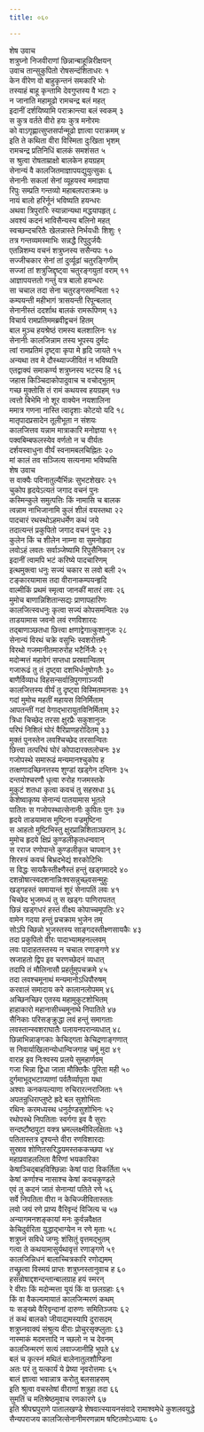 ```yaml
---
title: ०६०

---
```

शेष उवाच  
शत्रुघ्नो निजवीराणां छिन्नान्बाहून्निरीक्षयन्  
उवाच तान्सुकुपितो रोषसन्दंशिताधरः १  
केन वीरेण वो बाहुकृन्तनं समकारि भोः  
तस्याहं बाहू कृन्तामि देवगुप्तस्य वै भटाः २  
न जानाति महामूढो रामचन्द्र बलं महत्  
इदानीं दर्शयिष्यामि पराक्रान्त्या बलं स्वकम् ३  
स कुत्र वर्तते वीरो हयः कुत्र मनोरमः  
को वाऽगृह्णात्सुप्तसर्पान्मूढो ज्ञात्वा पराक्रमम् ४  
इति ते कथिता वीरा विस्मिता दुःखिता भृशम्  
रामचन्द्र प्रतिनिधिं बालकं समशंसत ५  
स श्रुत्वा रोषताम्राक्षो बालकेन हयग्रहम्  
सेनान्यं वै कालजितमाज्ञापयद्युयुत्सुकः ६  
सेनानीः सकलां सेनां व्यूहयस्व ममाज्ञया  
रिपुः सम्प्रति गन्तव्यो महाबलपराक्रमः ७  
नायं बालो हरिर्नूनं भविष्यति हयन्धरः  
अथवा त्रिपुरारिः स्यान्नान्यथा मद्धयापहृत् ८  
अवश्यं कदनं भाविसैन्यस्य बलिनो महत्  
स्वच्छन्दचरितैः खेलन्नास्ते निर्भयधीः शिशुः ९  
तत्र गन्तव्यमस्माभिः सन्नद्धै रिपुदुर्जयैः  
एतन्निशम्य वचनं शत्रुघ्नस्य ससैन्यपः १०  
सज्जीचकार सेनां तां दुर्व्यूढां चतुरङ्गिणीम्  
सज्जां तां शत्रुजिद्दृष्ट्वा चतुरङ्गयुतां वराम् ११  
आज्ञापयत्ततो गन्तुं यत्र बालो हयन्धरः  
सा चचाल तदा सेना चतुरङ्गसमन्विता १२  
कम्पयन्ती महीभागं त्रासयन्ती रिपून्बलात्  
सेनानीस्तं ददर्शाथ बालकं रामरूपिणम् १३  
विचार्य रामप्रतिममब्रवीद्वचनं हितम्  
बाल मुञ्च हयश्रेष्ठं रामस्य बलशालिनः १४  
सेनानीः कालजिन्नाम तस्य भूपस्य दुर्मदः  
त्वां रामप्रतिमं दृष्ट्वा कृपा मे हृदि जायते १५  
अन्यथा तव मे दौस्थ्याज्जीवितं न भविष्यति  
एतद्वाक्यं समाकर्ण्य शत्रुघ्नस्य भटस्य हि १६  
जहास किञ्चिदाकोपादुवाच च वचोद्भुतम्  
गच्छ मुक्तोसि तं रामं कथयस्व हयग्रहम् १७  
त्वत्तो बिभेमि नो शूर वाक्येन नयशालिना  
ममात्र गणना नास्ति त्वादृशाः कोटयो यदि १८  
मातृपादप्रसादेन तूलीभूता न संशयः  
कालजित्तव यन्नाम मात्राकारि मनोज्ञया १९  
पक्वबिम्बफलस्येव वर्णतो न च वीर्यतः  
दर्शयस्वाधुना वीर्यं स्वनामबलचिह्नितः २०  
मां कालं तव सञ्जित्य सत्यनामा भविष्यसि  
शेष उवाच  
स वाक्यैः पविनातुल्यैर्भिन्नः सुभटशेखरः २१  
चुकोप हृदयेऽत्यतं जगाद वचनं पुनः  
कस्मिन्कुले समुत्पत्तिः किं नामासि च बालक  
त्वन्नाम नाभिजानामि कुलं शीलं वयस्तथा २२  
पादचारं रथस्थोऽहमधर्मेण कथं जये  
तदात्यन्तं प्रकुपितो जगाद वचनं पुनः २३  
कुलेन किं च शीलेन नाम्ना वा सुमनोहृदा  
लवोऽहं लवतः सर्वाञ्जेष्यामि रिपुसैनिकान् २४  
इदानीं त्वामपि भटं करिष्ये पादचारिणम्  
इत्थमुक्त्वा धनुः सज्यं चकार स लवो बली २५  
टङ्कारयामास तदा वीरानाकम्पयन्हृदि  
वाल्मीकिं प्रथमं स्मृत्वा जानकीं मातरं लवः २६  
मुमोच बाणान्निशितान्सद्यः प्राणापहारिणः  
कालजित्स्वधनुः कृत्वा सज्यं कोपसमन्वितः २७  
ताडयामास जवनो लवं रणविशारदः  
तद्बाणाञ्छतधा छित्त्वा क्षणाद्वेगात्कुशानुजः २८  
सेनान्यं विरथं चक्रे वसुभिः स्वशरोत्तमैः  
विरथो गजमानीतमारुरोह भटैर्निजैः २९  
मदोन्मत्तं महावेगं सप्तधा प्रस्रवान्वितम्  
गजारूढं तु तं दृष्ट्वा दशभिर्धनुषोगतैः ३०  
बाणैर्विव्याध विहसन्सर्वान्रिपुगणाञ्जयी  
कालजित्तस्य वीर्यं तु दृष्ट्वा विस्मितमानसः ३१  
गदां मुमोच महतीं महायस विनिर्मिताम्  
आपतन्तीं गदां वेगाद्भारायुतविनिर्मिताम् ३२  
त्रिधा चिच्छेद तरसा क्षुरप्रैः सकुशानुजः  
परिघं निशितं घोरं वैरिप्राणहरोदितम् ३३  
मुक्तं पुनस्तेन लवश्चिच्छेद तरसान्वितः  
छित्त्वा तत्परिघं घोरं कोपादारक्तलोचनः ३४  
गजोपस्थे समारूढं मन्यमानश्चुकोप ह  
तत्क्षणादच्छिनत्तस्य शुण्डां खड्गेन दन्तिनः ३५  
दन्तयोश्चरणौ धृत्वा रुरोह गजमस्तके  
मुकुटं शतधा कृत्वा कवचं तु सहस्रधा ३६  
केशेष्वाकृष्य सेनान्यं पातयामास भूतले  
पातितः स गजोपस्थात्सेनानीः कुपितः पुनः ३७  
हृदये ताडयामास मुष्टिना वज्रमुष्टिना  
स आहतो मुष्टिभिस्तु क्षुरप्रान्निशिताञ्छरान् ३८  
मुमोच हृदये क्षिप्रं कुण्डलीकृतधन्ववान्  
स रराज रणोपान्ते कुण्डलीकृत चापवान् ३९  
शिरस्त्रं कवचं बिभ्रदभेद्यं शरकोटिभिः  
स विद्धः सायकैस्तीक्ष्णैस्तं हन्तुं खड्गमाददे ४०  
दशन्रोषात्स्वदशनान्निःश्वसन्नुच्छ्वसन्मुहुः  
खड्गहस्तं समायान्तं शूरं सेनापतिं लवः ४१  
चिच्छेद भुजमध्यं तु स खड्गः पाणिरापतत्  
छिन्नं खड्गधरं हस्तं वीक्ष्य कोपाच्चमूपतिः ४२  
वामेन गदया हन्तुं प्रचक्राम भुजेन तम्  
सोऽपि च्छिन्नो भुजस्तस्य साङ्गदस्तीक्ष्णसायकैः ४३  
तदा प्रकुपितो वीरः पादाभ्यामहनल्लवम्  
लवः पादाहतस्तस्य न चचाल रणाङ्गणे ४४  
स्रजाहतो द्विप इव चरणच्छेदनं व्यधात्  
तदापि तं मौलिनासौ प्रहर्तुमुपचक्रमे ४५  
तदा लवश्चमूनाथं मन्यमानोऽधिपौरुषम्  
करवालं समादाय करे कालानलोपमम् ४६  
अच्छिनच्छिर एतस्य महामुकुटशोभितम्  
हाहाकारो महानासीच्चमूनाथे निपातिते ४७  
सैनिकाः परिसङ्क्रुद्धा लवं हन्तुं समागताः  
लवस्तान्स्वशराघातैः पलायनपरान्व्यधात् ४८  
छिन्नाभिन्नाङ्गकाः केचिद्गता केचिद्रणाङ्गणात्  
स निवार्याखिलान्योधान्विजगाह चमूं मुदा ४९  
वाराह इव निःश्वस्य प्रलये सुमहार्णवम्  
गजा भिन्ना द्विधा जाता मौक्तिकैः पूरिता मही ५०  
दुर्गमाभूद्भटाग्र्याणां पर्वतैर्व्यापृता यथा  
अश्वाः कनकपल्याणा रुचिरारत्नराजिताः ५१  
अपतन्रुधिराप्लुष्टे ह्रदे बल सुशोभिताः  
रथिनः करमध्यस्थ धनुर्दण्डसुशोभिनः ५२  
रथोपस्थे निपतिताः स्वर्गगा इव वै सुराः  
सन्दष्टौष्ठपुटा वक्त्र भ्रमल्लक्ष्मीविलक्षिताः ५३  
पतितास्तत्र दृश्यन्ते वीरा रणविशारदाः  
सुस्राव शोणितसरिद्धयमस्तककच्छपा ५४  
महाप्रवाहललिता वैरिणां भयकारिका  
केषाञ्चिद्बाहविश्छिन्नाः केषां पादा विकर्तिता ५५  
केषां कर्णाश्च नासाश्च केषां कवचकुण्डले  
एवं तु कदनं जातं सेनान्यां पतिते रणे ५६  
सर्वे निपतिता वीरा न केचिज्जीवितास्ततः  
लवो जयं रणे प्राप्य वैरिवृन्दं विजित्य च ५७  
अन्यागमनशङ्कायां मनः कुर्वन्नवैक्षत  
केचिदुर्वरिता युद्धाद्भाग्येन न रणे मृताः ५८  
शत्रुघ्नं सविधे जग्मुः शंसितुं वृत्तमद्भुतम्  
गत्वा ते कथयामासुर्यथावृत्तं रणाङ्गणे ५९  
कालजिन्निधनं बालाच्चित्रकारि रणोद्यमम्  
तच्छ्रुत्वा विस्मयं प्राप्तः शत्रुघ्नस्तानुवाच ह ६०  
हसन्रोषाद्दशन्दन्तान्बालग्राह हयं स्मरन्  
रे वीराः किं मदोन्मत्ता यूयं किं वा छलग्रहाः ६१  
किं वा वैकल्यमायातं कालजिन्मरणं कथम्  
यः सङ्ख्ये वैरिवृन्दानां दारुणः समितिञ्जयः ६२  
तं कथं बालको जीयाद्यमस्यापि दुरासदम्  
शत्रुघ्नवाक्यं संश्रुत्य वीराः प्रोचुरसृक्प्लुताः ६३  
नास्माकं मदमत्तादि न च्छलो न च देवनम्  
कालजिन्मरणं सत्यं लवाज्जानीहि भूपते ६४  
बलं च कृत्स्नं मथितं बालेनातुलशौण्डिना  
अतः परं तु यत्कार्यं ये प्रेष्या नृवरोत्तमाः ६५  
बालं ज्ञात्वा भवान्नात्र करोतु बलसाहसम्  
इति श्रुत्वा वचस्तेषां वीराणां शत्रुहा तदा ६६  
सुमतिं च मतिश्रेष्ठमुवाच रणकारणे ६७  
इति श्रीपद्मपुराणे पातालखण्डे शेषवात्स्यायनसंवादे रामाश्वमेधे कुशलवयुद्धे  
सैन्यपराजय कालजित्सेनानीमरणन्नाम षष्टितमोऽध्यायः ६०